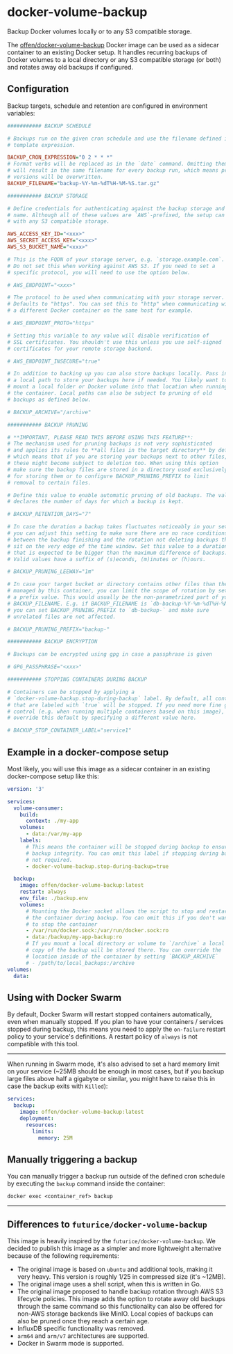 # docker-volume-backup

Backup Docker volumes locally or to any S3 compatible storage.

The [offen/docker-volume-backup](https://hub.docker.com/r/offen/docker-volume-backup) Docker image can be used as a sidecar container to an existing Docker setup. It handles recurring backups of Docker volumes to a local directory or any S3 compatible storage (or both) and rotates away old backups if configured.

## Configuration

Backup targets, schedule and retention are configured in environment variables:

```ini
########### BACKUP SCHEDULE

# Backups run on the given cron schedule and use the filename defined in the
# template expression.

BACKUP_CRON_EXPRESSION="0 2 * * *"
# Format verbs will be replaced as in the `date` command. Omitting them
# will result in the same filename for every backup run, which means previous
# versions will be overwritten.
BACKUP_FILENAME="backup-%Y-%m-%dT%H-%M-%S.tar.gz"

########### BACKUP STORAGE

# Define credentials for authenticating against the backup storage and a bucket
# name. Although all of these values are `AWS`-prefixed, the setup can be used
# with any S3 compatible storage.

AWS_ACCESS_KEY_ID="<xxx>"
AWS_SECRET_ACCESS_KEY="<xxx>"
AWS_S3_BUCKET_NAME="<xxx>"

# This is the FQDN of your storage server, e.g. `storage.example.com`.
# Do not set this when working against AWS S3. If you need to set a
# specific protocol, you will need to use the option below.

# AWS_ENDPOINT="<xxx>"

# The protocol to be used when communicating with your storage server.
# Defaults to "https". You can set this to "http" when communicating with
# a different Docker container on the same host for example.

# AWS_ENDPOINT_PROTO="https"

# Setting this variable to any value will disable verification of
# SSL certificates. You shouldn't use this unless you use self-signed
# certificates for your remote storage backend.

# AWS_ENDPOINT_INSECURE="true"

# In addition to backing up you can also store backups locally. Pass in
# a local path to store your backups here if needed. You likely want to
# mount a local folder or Docker volume into that location when running
# the container. Local paths can also be subject to pruning of old
# backups as defined below.

# BACKUP_ARCHIVE="/archive"

########### BACKUP PRUNING

# **IMPORTANT, PLEASE READ THIS BEFORE USING THIS FEATURE**:
# The mechanism used for pruning backups is not very sophisticated
# and applies its rules to **all files in the target directory** by default,
# which means that if you are storing your backups next to other files,
# these might become subject to deletion too. When using this option
# make sure the backup files are stored in a directory used exclusively
# for storing them or to configure BACKUP_PRUNING_PREFIX to limit
# removal to certain files.

# Define this value to enable automatic pruning of old backups. The value
# declares the number of days for which a backup is kept.

# BACKUP_RETENTION_DAYS="7"

# In case the duration a backup takes fluctuates noticeably in your setup
# you can adjust this setting to make sure there are no race conditions
# between the backup finishing and the rotation not deleting backups that
# sit on the very edge of the time window. Set this value to a duration
# that is expected to be bigger than the maximum difference of backups.
# Valid values have a suffix of (s)econds, (m)inutes or (h)ours.

# BACKUP_PRUNING_LEEWAY="1m"

# In case your target bucket or directory contains other files than the ones
# managed by this container, you can limit the scope of rotation by setting
# a prefix value. This would usually be the non-parametrized part of your
# BACKUP_FILENAME. E.g. if BACKUP_FILENAME is `db-backup-%Y-%m-%dT%H-%M-%S.tar.gz`,
# you can set BACKUP_PRUNING_PREFIX to `db-backup-` and make sure
# unrelated files are not affected.

# BACKUP_PRUNING_PREFIX="backup-"

########### BACKUP ENCRYPTION

# Backups can be encrypted using gpg in case a passphrase is given

# GPG_PASSPHRASE="<xxx>"

########### STOPPING CONTAINERS DURING BACKUP

# Containers can be stopped by applying a
# `docker-volume-backup.stop-during-backup` label. By default, all containers
# that are labeled with `true` will be stopped. If you need more fine grained
# control (e.g. when running multiple containers based on this image), you can
# override this default by specifying a different value here.

# BACKUP_STOP_CONTAINER_LABEL="service1"
```

## Example in a docker-compose setup

Most likely, you will use this image as a sidecar container in an existing docker-compose setup like this:

```yml
version: '3'

services:
  volume-consumer:
    build:
      context: ./my-app
    volumes:
      - data:/var/my-app
    labels:
      # This means the container will be stopped during backup to ensure
      # backup integrity. You can omit this label if stopping during backup
      # not required.
      - docker-volume-backup.stop-during-backup=true

  backup:
    image: offen/docker-volume-backup:latest
    restart: always
    env_file: ./backup.env
    volumes:
      # Mounting the Docker socket allows the script to stop and restart
      # the container during backup. You can omit this if you don't want
      # to stop the container
      - /var/run/docker.sock:/var/run/docker.sock:ro
      - data:/backup/my-app-backup:ro
      # If you mount a local directory or volume to `/archive` a local
      # copy of the backup will be stored there. You can override the
      # location inside of the container by setting `BACKUP_ARCHIVE`
      # - /path/to/local_backups:/archive
volumes:
  data:
```

## Using with Docker Swarm

By default, Docker Swarm will restart stopped containers automatically, even when manually stopped. If you plan to have your containers / services stopped during backup, this means you need to apply the `on-failure` restart policy to your service's definitions. A restart policy of `always` is not compatible with this tool.

---

When running in Swarm mode, it's also advised to set a hard memory limit on your service (~25MB should be enough in most cases, but if you backup large files above half a gigabyte or similar, you might have to raise this in case the backup exits with `Killed`):

```yml
services:
  backup:
    image: offen/docker-volume-backup:latest
    deployment:
      resources:
        limits:
          memory: 25M
```

## Manually triggering a backup

You can manually trigger a backup run outside of the defined cron schedule by executing the `backup` command inside the container:

```
docker exec <container_ref> backup
```

---

## Differences to `futurice/docker-volume-backup`

This image is heavily inspired by the `futurice/docker-volume-backup`. We decided to publish this image as a simpler and more lightweight alternative because of the following requirements:

- The original image is based on `ubuntu` and additional tools, making it very heavy. This version is roughly 1/25 in compressed size (it's ~12MB).
- The original image uses a shell script, when this is written in Go.
- The original image proposed to handle backup rotation through AWS S3 lifecycle policies. This image adds the option to rotate away old backups through the same command so this functionality can also be offered for non-AWS storage backends like MinIO. Local copies of backups can also be pruned once they reach a certain age.
- InfluxDB specific functionality was removed.
- `arm64` and `arm/v7` architectures are supported.
- Docker in Swarm mode is supported.
